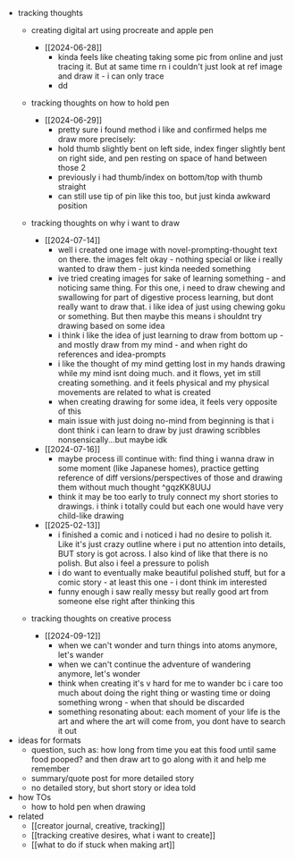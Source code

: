   * tracking thoughts
    * creating digital art using procreate and apple pen
      * [[2024-06-28]]
        * kinda feels like cheating taking some pic from online and just tracing it. But at same time rn i couldn't just look at ref image and draw it - i can only trace
        * dd
    * tracking thoughts on how to hold pen
      * [[2024-06-29]]
        * pretty sure i found method i like and confirmed helps me draw more precisely:
        * hold thumb slightly bent on left side, index finger slightly bent on right side, and pen resting on space of hand between those 2
        * previously i had thumb/index on bottom/top with thumb straight
        * can still use tip of pin like this too, but just kinda awkward position
    * tracking thoughts on why i want to draw
      * [[2024-07-14]]
        * well i created one image with novel-prompting-thought text on there. the images felt okay - nothing special or like i really wanted to draw them - just kinda needed something
        * ive tried creating images for sake of learning something - and noticing same thing. For this one, i need to draw chewing and swallowing for part of digestive process learning, but dont really want to draw that. i like idea of just using chewing goku or something. But then maybe this means i shouldnt try drawing based on some idea
        * i think i like the idea of just learning to draw from bottom up - and mostly draw from my mind - and when right do references and idea-prompts
        * i like the thought of my mind getting lost in my hands drawing while my mind isnt doing much. and it flows, yet im still creating something. and it feels physical and my physical movements are related to what is created
        * when creating drawing for some idea, it feels very opposite of this
        * main issue with just doing no-mind from beginning is that i dont think i can learn to draw by just drawing scribbles nonsensically...but maybe idk
      * [[2024-07-16]]
        * maybe process ill continue with: find thing i wanna draw in some moment (like Japanese homes), practice getting reference of diff versions/perspectives of those and drawing them without much thought ^gqzKK8UUJ
        * think it may be too early to truly connect my short stories to drawings. i think i totally could but each one would have very child-like drawing
      * [[2025-02-13]]
        * i finished a comic and i noticed i had no desire to polish it. Like it's just crazy outline where i put no attention into details, BUT story is got across. I also kind of like that there is no polish. But also i feel a pressure to polish
        * i do want to eventually make beautiful polished stuff, but for a comic story - at least this one - i dont think im interested
        * funny enough i saw really messy but really good art from someone else right after thinking this

    * tracking thoughts on creative process
      * [[2024-09-12]]
        * when we can't wonder and turn things into atoms anymore, let's wander
        * when we can't continue the adventure of wandering anymore, let's wonder
        * think when creating it's v hard for me to wander bc i care too much about doing the right thing or wasting time or doing something wrong - when that should be discarded
        * something resonating about: each moment of your life is the art and where the art will come from, you dont have to search it out
  * ideas for formats
    * question, such as: how long from time you eat this food until same food pooped? and then draw art to go along with it and help me remember
    * summary/quote post for more detailed story
    * no detailed story, but short story or idea told
  * how TOs
    * how to hold pen when drawing
  * related
    * [[creator journal, creative, tracking]]
    * [[tracking creative desires, what i want to create]]
    * [[what to do if stuck when making art]]
